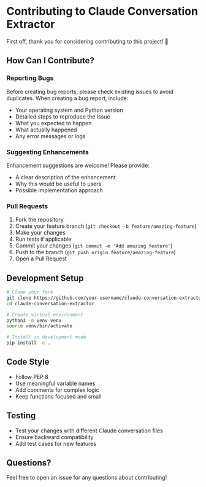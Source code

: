 # Contributing to Claude Conversation Extractor

First off, thank you for considering contributing to this project! 🎉

## How Can I Contribute?

### Reporting Bugs

Before creating bug reports, please check existing issues to avoid duplicates.
When creating a bug report, include:

- Your operating system and Python version
- Detailed steps to reproduce the issue
- What you expected to happen
- What actually happened
- Any error messages or logs

### Suggesting Enhancements

Enhancement suggestions are welcome! Please provide:

- A clear description of the enhancement
- Why this would be useful to users
- Possible implementation approach

### Pull Requests

1. Fork the repository
2. Create your feature branch (`git checkout -b feature/amazing-feature`)
3. Make your changes
4. Run tests if applicable
5. Commit your changes (`git commit -m 'Add amazing feature'`)
6. Push to the branch (`git push origin feature/amazing-feature`)
7. Open a Pull Request

## Development Setup

```bash
# Clone your fork
git clone https://github.com/your-username/claude-conversation-extractor.git
cd claude-conversation-extractor

# Create virtual environment
python3 -m venv venv
source venv/bin/activate

# Install in development mode
pip install -e .
```

## Code Style

- Follow PEP 8
- Use meaningful variable names
- Add comments for complex logic
- Keep functions focused and small

## Testing

- Test your changes with different Claude conversation files
- Ensure backward compatibility
- Add test cases for new features

## Questions?

Feel free to open an issue for any questions about contributing!

